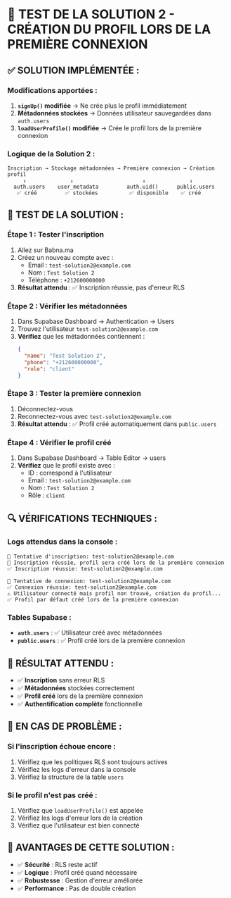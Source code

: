 # 🧪 TEST DE LA SOLUTION 2 - CRÉATION DU PROFIL LORS DE LA PREMIÈRE CONNEXION

## ✅ **SOLUTION IMPLÉMENTÉE :**

### **Modifications apportées :**

1. **`signUp()` modifiée** → Ne crée plus le profil immédiatement
2. **Métadonnées stockées** → Données utilisateur sauvegardées dans `auth.users`
3. **`loadUserProfile()` modifiée** → Crée le profil lors de la première connexion

### **Logique de la Solution 2 :**

```
Inscription → Stockage métadonnées → Première connexion → Création profil
     ↓              ↓                      ↓              ↓
  auth.users    user_metadata         auth.uid()      public.users
   ✅ créé         ✅ stockées          ✅ disponible    ✅ créé
```

## 🚀 **TEST DE LA SOLUTION :**

### **Étape 1 : Tester l'inscription**
1. Allez sur Babna.ma
2. Créez un nouveau compte avec :
   - Email : `test-solution2@example.com`
   - Nom : `Test Solution 2`
   - Téléphone : `+212600000000`
3. **Résultat attendu** : ✅ Inscription réussie, pas d'erreur RLS

### **Étape 2 : Vérifier les métadonnées**
1. Dans Supabase Dashboard → Authentication → Users
2. Trouvez l'utilisateur `test-solution2@example.com`
3. **Vérifiez** que les métadonnées contiennent :
   ```json
   {
     "name": "Test Solution 2",
     "phone": "+212600000000",
     "role": "client"
   }
   ```

### **Étape 3 : Tester la première connexion**
1. Déconnectez-vous
2. Reconnectez-vous avec `test-solution2@example.com`
3. **Résultat attendu** : ✅ Profil créé automatiquement dans `public.users`

### **Étape 4 : Vérifier le profil créé**
1. Dans Supabase Dashboard → Table Editor → users
2. **Vérifiez** que le profil existe avec :
   - ID : correspond à l'utilisateur
   - Email : `test-solution2@example.com`
   - Nom : `Test Solution 2`
   - Rôle : `client`

## 🔍 **VÉRIFICATIONS TECHNIQUES :**

### **Logs attendus dans la console :**
```
🔄 Tentative d'inscription: test-solution2@example.com
🔄 Inscription réussie, profil sera créé lors de la première connexion
✅ Inscription réussie: test-solution2@example.com

🔄 Tentative de connexion: test-solution2@example.com
✅ Connexion réussie: test-solution2@example.com
⚠️ Utilisateur connecté mais profil non trouvé, création du profil...
✅ Profil par défaut créé lors de la première connexion
```

### **Tables Supabase :**
- **`auth.users`** : ✅ Utilisateur créé avec métadonnées
- **`public.users`** : ✅ Profil créé lors de la première connexion

## 🎯 **RÉSULTAT ATTENDU :**

- ✅ **Inscription** sans erreur RLS
- ✅ **Métadonnées** stockées correctement
- ✅ **Profil créé** lors de la première connexion
- ✅ **Authentification complète** fonctionnelle

## 🚨 **EN CAS DE PROBLÈME :**

### **Si l'inscription échoue encore :**
1. Vérifiez que les politiques RLS sont toujours actives
2. Vérifiez les logs d'erreur dans la console
3. Vérifiez la structure de la table `users`

### **Si le profil n'est pas créé :**
1. Vérifiez que `loadUserProfile()` est appelée
2. Vérifiez les logs d'erreur lors de la création
3. Vérifiez que l'utilisateur est bien connecté

## 🌟 **AVANTAGES DE CETTE SOLUTION :**

- ✅ **Sécurité** : RLS reste actif
- ✅ **Logique** : Profil créé quand nécessaire
- ✅ **Robustesse** : Gestion d'erreur améliorée
- ✅ **Performance** : Pas de double création
